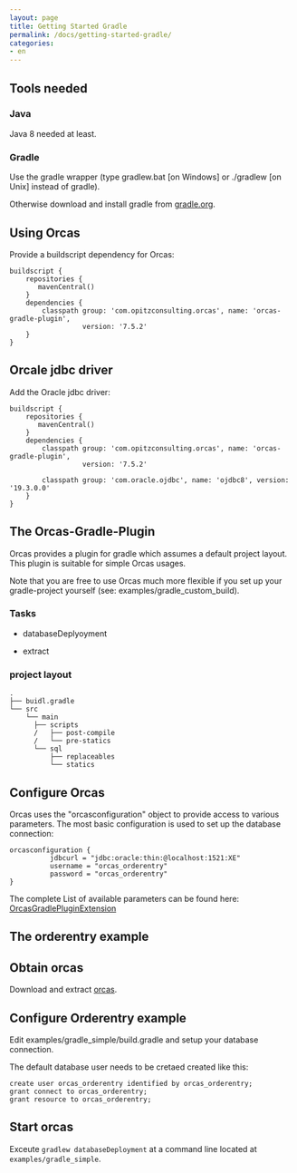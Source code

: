 ```yaml
---
layout: page
title: Getting Started Gradle
permalink: /docs/getting-started-gradle/
categories: 
- en
---
```


## Tools needed

### Java

Java 8 needed at least. 

### Gradle

Use the gradle wrapper (type gradlew.bat [on Windows] or ./gradlew [on Unix] instead of gradle).

Otherwise download and install gradle from [gradle.org](https://gradle.org/).

## Using Orcas

Provide a buildscript dependency for Orcas:


```
buildscript {
    repositories {
       mavenCentral()
    }
    dependencies {
        classpath group: 'com.opitzconsulting.orcas', name: 'orcas-gradle-plugin',
                  version: '7.5.2'
    }
}
```

## Orcale jdbc driver

Add the Oracle jdbc driver:

```
buildscript {
    repositories {
       mavenCentral()
    }
    dependencies {
        classpath group: 'com.opitzconsulting.orcas', name: 'orcas-gradle-plugin',
                  version: '7.5.2'

        classpath group: 'com.oracle.ojdbc', name: 'ojdbc8', version: '19.3.0.0'
    }
}
```

## The Orcas-Gradle-Plugin

Orcas provides a plugin for gradle which assumes a default project layout.
This plugin is suitable for simple Orcas usages.

Note that you are free to use Orcas much more flexible if you set up your gradle-project yourself (see: examples/gradle_custom_build).

### Tasks

- databaseDeplyoyment

- extract

### project layout

```
.
├── buidl.gradle
└── src
    └── main
      ├── scripts
      /   ├── post-compile
      /   └── pre-statics
      └── sql
          ├── replaceables
          └── statics
```

## Configure Orcas

Orcas uses the "orcasconfiguration" object to provide access to various parameters.
The most basic configuration is used to set up the database connection:

```
orcasconfiguration {
          jdbcurl = "jdbc:oracle:thin:@localhost:1521:XE"
          username = "orcas_orderentry"
          password = "orcas_orderentry"
}

```

The complete List of available parameters can be found here: [OrcasGradlePluginExtension](http://www.orcasdb.org/orcas_gradle_plugin/groovydoc/com/opitzconsulting/orcas/gradle/OrcasGradlePluginExtension.html)

## The orderentry example

##  Obtain orcas
Download and extract [orcas](https://github.com/opitzconsulting/orcas/archive/master.zip).

##  Configure Orderentry example
Edit examples/gradle_simple/build.gradle and setup your database connection.

The default database user needs to be cretaed created like this:

```
create user orcas_orderentry identified by orcas_orderentry;
grant connect to orcas_orderentry;
grant resource to orcas_orderentry;
```

## Start orcas
Exceute `gradlew databaseDeployment` at a command line located at `examples/gradle_simple`.

